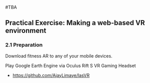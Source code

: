 #TBA
## Practical Exercise: Making a web-based VR environment


### 2.1 Preparation

Download fitness AR to any of your mobile devices.

Play Google Earth Engine via Oculus Rift S VR Gaming Headset

* https://github.com/AjayLimaye/lasVR
